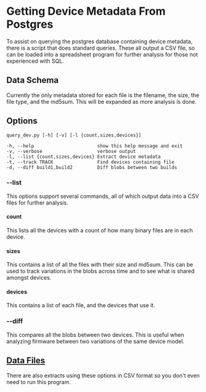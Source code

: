 # Getting Device Metadata From Postgres

To assist on querying the postgres database containing device metadata,
there is a script that does standard queries. These all output a CSV
file, so can be loaded into a spreadsheet program for further
analysis for those not experienced with SQL.

## Data Schema

Currently the only metadata stored for each file is the filename, the
size, the file type, and the md5sum. This will be expanded as more
analysis is done.

## Options

	query_dev.py [-h] [-v] [-l {count,sizes,devices}]

	-h, --help                       show this help message and exit
	-v, --verbose                    verbose output
	-l, --list {count,sizes,devices} Extract device metadata
	-t, --track TRACK                Find devices containing file
	-d, --diff build1,build2         Diff blobs between two builds


### --list

This options support several commands, all of which output data into a
CSV files for further analysis.

#### count

This lists all the devices with a count of how many binary files are
in each device.

#### sizes

This contains a list of all the files with their size and md5sum. This
can be used to track variations in the blobs across time and to see
what is shared amongst devices.

#### devices

This contains a list of each file, and the devices that use it.

### --diff

This compares all the blobs between two devices. This is useful when
analyzing firmware between two variations of the same device model.

## [Data Files](csvdata.md)

There are also extracts using these options in CSV format so you don't
even need to run this program.

